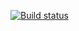 [![Build status](https://ci.appveyor.com/api/projects/status/767jty24qwl1xotw?svg=true)](https://ci.appveyor.com/project/AspireVX15/selenide)
